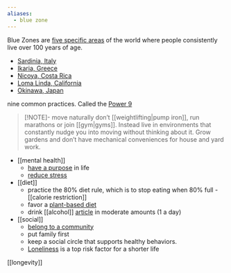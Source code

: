 ```yaml
---
aliases:
  - blue zone
---
```

Blue Zones are [five specific areas](https://www.bluezones.com/exploration/#section-1) of the world where people consistently live over 100 years of age. 
- [Sardinia, Italy](https://sardinia.nia.nih.gov/)
- [Ikaria, Greece](https://www.ncbi.nlm.nih.gov/pmc/articles/PMC8296328/)
- [Nicoya, Costa Rica](https://pubmed.ncbi.nlm.nih.gov/30919261/)
- [Loma Linda, California](https://www.ncbi.nlm.nih.gov/pmc/articles/PMC8020833/)
- [Okinawa, Japan](https://pubmed.ncbi.nlm.nih.gov/27845177/)

nine common practices. Called the [Power 9](https://www.bluezones.com/2016/11/power-9/)

> [!NOTE]- move naturally
>don’t [[weightlifting|pump iron]], run marathons or join [[gym|gyms]]. Instead live in environments that constantly nudge you into moving without thinking about it. Grow gardens and don’t have mechanical conveniences for house and yard work.
- [[mental health]]
	- [have a purpose](https://www.ncbi.nlm.nih.gov/pmc/articles/PMC7494628/) in life
	- [reduce stress](https://www.medicalnewstoday.com/articles/stress-reduction-strategies-immediate-relief-long-term-strategies-and-more)
- [[diet]]
	- practice the 80% diet rule, which is to stop eating when 80% full - [[calorie restriction]]
	- favor a [plant-based diet](https://www.medicalnewstoday.com/articles/326176)
	- drink [[alcohol]] [article](https://www.medicalnewstoday.com/articles/305062) in moderate amounts (1 a day)
- [[social]]
	- [belong to a community](https://www.ncbi.nlm.nih.gov/pmc/articles/PMC7585135/)
	- put family first
	- keep a social circle that supports healthy behaviors.
	- [Loneliness](https://www.medicalnewstoday.com/articles/320534) is a top risk factor for a shorter life

[[longevity]]